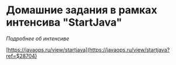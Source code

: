 # Домашние задания в рамках интенсива "StartJava"

_Подробнее об интенсиве_

[https://javaops.ru/view/startjava](https://javaops.ru/view/startjava?ref=$28704)